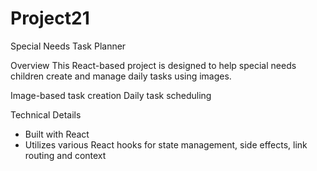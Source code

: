 # Project21
Special Needs Task Planner

Overview
This React-based project is designed to help special needs children create and manage daily tasks using images. 

Image-based task creation
Daily task scheduling

Technical Details

- Built with React
- Utilizes various React hooks for state management, side effects, link routing and context

